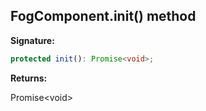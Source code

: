 
## FogComponent.init() method

**Signature:**

```typescript
protected init(): Promise<void>;
```
**Returns:**

Promise&lt;void&gt;

